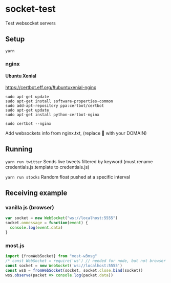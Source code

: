 #  socket-test

Test websocket servers

##  Setup

`yarn`

###  nginx

####  Ubuntu Xenial

https://certbot.eff.org/#ubuntuxenial-nginx

```
sudo apt-get update
sudo apt-get install software-properties-common
sudo add-apt-repository ppa:certbot/certbot
sudo apt-get update
sudo apt-get install python-certbot-nginx

sudo certbot --nginx
```

Add websockets info from nginx.txt, (replace 👾 with your DOMAIN)

##  Running

`yarn run twitter` Sends live tweets filtered by keyword (must rename credentials.js.template to credentials.js)

`yarn run stocks` Random float pushed at a specific interval

##  Receiving example

### vanilla js (browser)

```javascript
var socket = new WebSocket("ws://localhost:5555")
socket.onmessage = function(event) {
  console.log(event.data)
}
```

###  most.js

```javascript
import {fromWebSocket} from "most-w3msg"
/* const WebSocket = require('ws') // needed for node, but not browser */
const socket = new WebSocket('ws://localhost:5555')
const ws$ = fromWebSocket(socket, socket.close.bind(socket))
ws$.observe(packet => console.log(packet.data))
```
